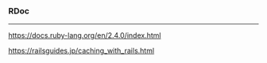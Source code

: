 ### RDoc
---


https://docs.ruby-lang.org/en/2.4.0/index.html

https://railsguides.jp/caching_with_rails.html
